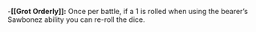 -**[[Grot Orderly]]:** Once per battle, if a 1 is rolled when using the bearer’s Sawbonez ability you can re-roll the dice.